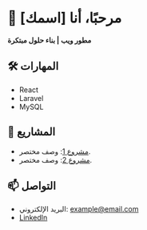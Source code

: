 # 👋 مرحبًا، أنا [اسمك]  
**مطور ويب | بناء حلول مبتكرة**  

## 🛠 **المهارات**  
- React  
- Laravel  
- MySQL  

## 🌟 **المشاريع**  
- [مشروع 1](رابط_المشروع): وصف مختصر.  
- [مشروع 2](رابط_المشروع): وصف مختصر.  

## 📫 **التواصل**  
- البريد الإلكتروني: example@email.com  
- [LinkedIn](رابط_الـLinkedIn)  
